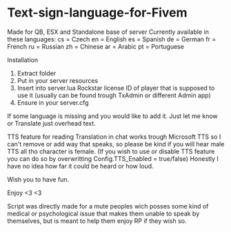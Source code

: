 # Text-sign-language-for-Fivem
Made for QB, ESX and Standalone base of server
Currently available in these languages: cs = Czech
                                        en = English
                                        es = Spanish
                                        de = German
                                        fr = French
                                        ru = Russian
                                        zh = Chinese
                                        ar = Arabic
                                        pt = Portuguese

Installation
1. Extract folder
2. Put in your server resources
3. Insert into server.lua Rockstar license ID of player that is supposed to use it (usually can be found trough TxAdmin or different Admin app)
4. Ensure in your server.cfg

If some language is missing and you would like to add it. Just let me know or Translate just overhead text.

TTS feature for reading Translation in chat works trough Microsoft TTS so I can't remove or add way that speaks, so please be kind if you will hear male TTS all tho character is female. (If you wish to use or disable TTS feature you can do so by overwritting Config.TTS_Enabled = true/false) Honestly I have no idea how far it could be heard or how loud.

Wish you to have fun.

Enjoy <3 <3

Script was directly made for a mute peoples wich posses some kind of medical or psychological issue that makes them unable to speak by themselves, but is meant to help them enjoy RP if they wish so.
